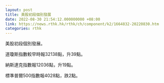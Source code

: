 ```yaml
---
layout: post
title: 美股初段個別發展
date: 2022-08-30 21:54:12.000000000 +08:00
link: https://news.rthk.hk/rthk/ch/component/k2/1664832-20220830.htm
categories: rthk
---
```


美股初段個別發展。

道瓊斯指數較早時報32138點，升39點。

納斯達克指數報12036點，升19點。

標準普爾500指數報4028點，跌2點。
